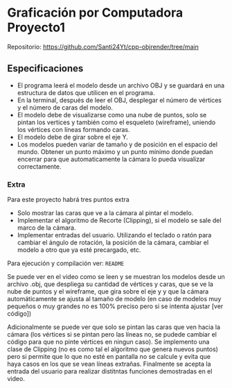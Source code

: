 # Graficación por Computadora Proyecto1

Repositorio: https://github.com/Santi24Yt/cpp-objrender/tree/main


## Especificaciones
- El programa leerá el modelo desde un archivo OBJ y se guardará en una
estructura de datos que utilicen en el programa.
- En la terminal, después de leer el OBJ, desplegar el número de vértices y
el número de caras del modelo.
- El modelo debe de visualizarse como una nube de puntos, solo se pintan
los vertices y también como el esqueleto (wireframe), uniendo los vértices
con líneas formando caras.
- El modelo debe de girar sobre el eje Y.
- Los modelos pueden variar de tamaño y de posición en el espacio del
mundo. Obtener un punto máximo y un punto mínimo donde puedan
encerrar para que automaticamente la cámara lo pueda visualizar correctamente.

### Extra
Para este proyecto habrá tres puntos extra
-  Solo mostrar las caras que ve a la cámara al pintar
el modelo.
- Implementar el algoritmo de Recorte (Clipping),
si el modelo se sale del marco de la cámara.
- Implementar entradas del usuario. Utilizando el
teclado o ratón para cambiar el ángulo de rotación, la posición de la
cámara, cambiar el modelo a otro que ya esté precargado, etc.

Para ejecución y compilación ver: `README`



Se puede ver en el video como se leen y se muestran los modelos desde un archivo .obj,
que despliega su cantidad de vértices y caras, que se ve la nube de puntos y el wireframe,
que gira sobre el eje y y que la cámara automáticamente se ajusta al tamaño de modelo (en
caso de modelos muy pequeños o muy grandes no es 100% preciso pero si se intenta ajustar \[ver código\])

Adicionalmente se puede ver que solo se pintan las caras que ven hacia la cámara (los vértices si se pintan pero
las líneas no, se pudede cambiar el código para que no pinte vértices en ningun caso).
Se implemento una clase de Clipping (no es como tal el algoritmo que genera nuevos puntos) pero si permite
que lo que no esté en pantalla no se calcule y evita que haya casos en los que se vean líneas extrañas.
Finalmente se acepta la entrada del usuario para realizar distitntas funciones demostradas en el video.

